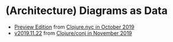 # (Architecture) Diagrams as Data

* [Preview Edition](./preview-edition/) from [Clojure.nyc in October 2019](https://www.meetup.com/Clojure-nyc/events/265482669/)
* [v2019.11.22](./v2019.11.22.clojure.conj/) from [Clojure/conj in November 2019](http://2019.clojure-conj.org/)

